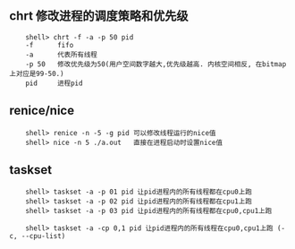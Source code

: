 ## chrt 修改进程的调度策略和优先级
        shell> chrt -f -a -p 50 pid
        -f      fifo
        -a      代表所有线程
        -p 50   修改优先级为50(用户空间数字越大,优先级越高. 内核空间相反, 在bitmap上对应是99-50.)
        pid     进程pid

## renice/nice
        shell> renice -n -5 -g pid 可以修改线程运行的nice值
        shell> nice -n 5 ./a.out   直接在进程启动时设置nice值
        
## taskset
        shell> taskset -a -p 01 pid	让pid进程内的所有线程都在cpu0上跑
        shell> taskset -a -p 02 pid	让pid进程内的所有线程都在cpu1上跑
        shell> taskset -a -p 03 pid	让pid进程内的所有线程都在cpu0,cpu1上跑

        shell> taskset -a -cp 0,1 pid 让pid进程内的所有线程在cpu0,cpu1上跑 (-c, --cpu-list)
